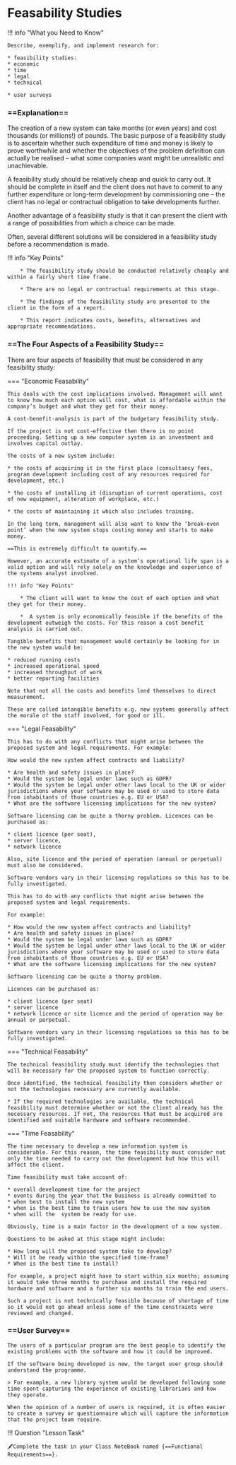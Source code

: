 # Feasability Studies

!!! info "What you Need to Know"

    Describe, exemplify, and implement research for:
 
    * feasibility studies:
	* economic
	* time
	* legal
	* technical
	
    * user surveys

### ==Explanation==

The creation of a new system can take months (or even years) and cost thousands (or millions!) of pounds. The basic purpose of a feasibility study is to ascertain whether such expenditure of time and money is likely to prove worthwhile and whether the objectives of the problem definition can actually be realised – what some companies want might be unrealistic and unachievable. 
	
A feasibility study should be relatively cheap and quick to carry out. It should be complete in itself and the client does not have to commit to any further expenditure or long-term development by commissioning one – the client has no legal or contractual obligation to take developments further. 
	
Another advantage of a feasibility study is that it can present the client with a range of possibilities from which a choice can be made. 
	
Often, several different solutions will be considered in a feasibility study before a recommendation is made. 
	
!!! info "Key Points"
	
	    * The feasibility study should be conducted relatively cheaply and within a fairly short time frame. 
	
	    * There are no legal or contractual requirements at this stage.
	
	    * The findings of the feasibility study are presented to the client in the form of a report.
	
	    * This report indicates costs, benefits, alternatives and appropriate recommendations.

### ==The Four Aspects of a Feasibility Study==

There are four aspects of feasibility that must be considered in any feasibility study:

=== "Economic Feasability"

	This deals with the cost implications involved. Management will want to know how much each option will cost, what is affordable within the company’s budget and what they get for their money. 
	
	A cost-benefit-analysis is part of the budgetary feasibility study. 
	    
	If the project is not cost-effective then there is no point proceeding. Setting up a new computer system is an investment and involves capital outlay. 
	    
	The costs of a new system include:
	    
	* the costs of acquiring it in the first place (consultancy fees, program development including cost of any resources required for development, etc.)
	    
	* the costs of installing it (disruption of current operations, cost of new equipment, alteration of workplace, etc.)
	    
	* the costs of maintaining it which also includes training. 
	    
	In the long term, management will also want to know the ‘break-even point’ when the new system stops costing money and starts to make money. 
	    
	==This is extremely difficult to quantify.==
	    
	However, an accurate estimate of a system’s operational life span is a valid option and will rely solely on the knowledge and experience of the systems analyst involved.
	
	!!! info "Key Points"
	    
		* The client will want to know the cost of each option and what they get for their money.
		
		*  A system is only economically feasible if the benefits of the development outweigh the costs. For this reason a cost benefit analysis is carried out.
	
	Tangible benefits that management would certainly be looking for in the new system would be:
	    
	* reduced running costs
	* increased operational speed
	* increased throughput of work
	* better reporting facilities
	    
	Note that not all the costs and benefits lend themselves to direct measurement. 
	    
	These are called intangible benefits e.g. new systems generally affect the morale of the staff involved, for good or ill. 

=== "Legal Feasability"

	This has to do with any conflicts that might arise between the proposed system and legal requirements. For example:
	    
	How would the new system affect contracts and liability?
	    
	* Are health and safety issues in place?
	* Would the system be legal under laws such as GDPR?
	* Would the system be legal under other laws local to the UK or wider jurisdictions where your software may be used or used to store data from inhabitants of those countries e.g. EU or USA?
	* What are the software licensing implications for the new system?
	    
	Software licensing can be quite a thorny problem. Licences can be purchased as:
	    
	* client licence (per seat), 
	* server licence, 
	* network licence
	    
	Also, site licence and the period of operation (annual or perpetual) must also be considered. 
	
	Software vendors vary in their licensing regulations so this has to be fully investigated.

	This has to do with any conflicts that might arise between the proposed system and legal requirements. 
	
	For example:
	
	* How would the new system affect contracts and liability?
	* Are health and safety issues in place?
	* Would the system be legal under laws such as GDPR?
	* Would the system be legal under other laws local to the UK or wider jurisdictions where your software may be used or used to store data from inhabitants of those countries e.g. EU or USA?
	* What are the software licensing implications for the new system?
	
	Software licensing can be quite a thorny problem. 
	
	Licences can be purchased as:
	
	* client licence (per seat)
	* server licence
	* network licence or site licence and the period of operation may be annual or perpetual.
	
	Software vendors vary in their licensing regulations so this has to be fully investigated.

    
=== "Technical Feasability"

    The technical feasibility study must identify the technologies that will be necessary for the proposed system to function correctly. 

    Once identified, the technical feasibility then considers whether or not the technologies necessary are currently available.

    * If the required technologies are available, the technical feasibility must determine whether or not the client already has the necessary resources. If not, the resources that must be acquired are identified and suitable hardware and software recommended.

=== "Time Feasability"

    The time necessary to develop a new information system is considerable. For this reason, the time feasibility must consider not only the time needed to carry out the development but how this will affect the client.

    Time feasibility must take account of:
    
    * overall development time for the project
    * events during the year that the business is already committed to
    * when best to install the new system
    * when is the best time to train users how to use the new system
    * when will the  system be ready for use.

    Obviously, time is a main factor in the development of a new system.

    Questions to be asked at this stage might include:

    * How long will the proposed system take to develop?
    * Will it be ready within the specified time-frame?
    * When is the best time to install?

    For example, a project might have to start within six months; assuming it would take three months to purchase and install the required hardware and software and a further six months to train the end users. 
    
    Such a project is not technically feasible because of shortage of time so it would not go ahead unless some of the time constraints were reviewed and changed.


### ==User Survey==

    The users of a particular program are the best people to identify the existing problems with the software and how it could be improved.

    If the software being developed is new, the target user group should understand the programme. 

    > For example, a new library system would be developed following some time spent capturing the experience of existing librarians and how they operate.

    When the opinion of a number of users is required, it is often easier to create a survey or questionnaire which will capture the information that the project team require.

!!! Question "Lesson Task"

    🖋️Complete the task in your Class NoteBook named {==Functional Requirements==}.
